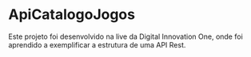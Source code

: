 <h1>ApiCatalogoJogos</h1>
Este projeto foi desenvolvido na live da Digital Innovation One, onde foi aprendido a exemplificar a estrutura de uma API Rest.

